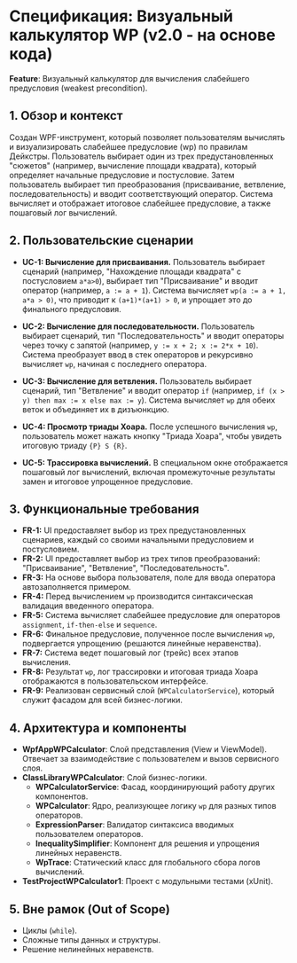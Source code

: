 # Спецификация: Визуальный калькулятор WP (v2.0 - на основе кода)

**Feature**: Визуальный калькулятор для вычисления слабейшего предусловия (weakest precondition).

## 1. Обзор и контекст

Создан WPF-инструмент, который позволяет пользователям вычислять и визуализировать слабейшее предусловие (wp) по правилам Дейкстры. Пользователь выбирает один из трех предустановленных "сюжетов" (например, вычисление площади квадрата), который определяет начальные предусловие и постусловие. Затем пользователь выбирает тип преобразования (присваивание, ветвление, последовательность) и вводит соответствующий оператор. Система вычисляет и отображает итоговое слабейшее предусловие, а также пошаговый лог вычислений.

## 2. Пользовательские сценарии

- **UC-1: Вычисление для присваивания.** Пользователь выбирает сценарий (например, "Нахождение площади квадрата" с постусловием `a*a>0`), выбирает тип "Присваивание" и вводит оператор (например, `a := a + 1`). Система вычисляет `wp(a := a + 1, a*a > 0)`, что приводит к `(a+1)*(a+1) > 0`, и упрощает это до финального предусловия.

- **UC-2: Вычисление для последовательности.** Пользователь выбирает сценарий, тип "Последовательность" и вводит операторы через точку с запятой (например, `y := x + 2; x := 2*x + 10`). Система преобразует ввод в стек операторов и рекурсивно вычисляет `wp`, начиная с последнего оператора.

- **UC-3: Вычисление для ветвления.** Пользователь выбирает сценарий, тип "Ветвление" и вводит оператор `if` (например, `if (x > y) then max := x else max := y`). Система вычисляет `wp` для обеих веток и объединяет их в дизъюнкцию.

- **UC-4: Просмотр триады Хоара.** После успешного вычисления `wp`, пользователь может нажать кнопку "Триада Хоара", чтобы увидеть итоговую триаду `{P} S {R}`.

- **UC-5: Трассировка вычислений.** В специальном окне отображается пошаговый лог вычислений, включая промежуточные результаты замен и итоговое упрощенное предусловие.

## 3. Функциональные требования

- **FR-1:** UI предоставляет выбор из трех предустановленных сценариев, каждый со своими начальными предусловием и постусловием.
- **FR-2:** UI предоставляет выбор из трех типов преобразований: "Присваивание", "Ветвление", "Последовательность".
- **FR-3:** На основе выбора пользователя, поле для ввода оператора автозаполняется примером.
- **FR-4:** Перед вычислением `wp` производится синтаксическая валидация введенного оператора.
- **FR-5:** Система вычисляет слабейшее предусловие для операторов `assignment`, `if-then-else` и `sequence`.
- **FR-6:** Финальное предусловие, полученное после вычисления `wp`, подвергается упрощению (решаются линейные неравенства).
- **FR-7:** Система ведет пошаговый лог (трейс) всех этапов вычисления.
- **FR-8:** Результат `wp`, лог трассировки и итоговая триада Хоара отображаются в пользовательском интерфейсе.
- **FR-9:** Реализован сервисный слой (`WPCalculatorService`), который служит фасадом для всей бизнес-логики.

## 4. Архитектура и компоненты

- **WpfAppWPCalculator**: Слой представления (View и ViewModel). Отвечает за взаимодействие с пользователем и вызов сервисного слоя.
- **ClassLibraryWPCalculator**: Слой бизнес-логики.
  - **WPCalculatorService**: Фасад, координирующий работу других компонентов.
  - **WPCalculator**: Ядро, реализующее логику `wp` для разных типов операторов.
  - **ExpressionParser**: Валидатор синтаксиса вводимых пользователем операторов.
  - **InequalitySimplifier**: Компонент для решения и упрощения линейных неравенств.
  - **WpTrace**: Статический класс для глобального сбора логов вычислений.
- **TestProjectWPCalculator1**: Проект с модульными тестами (xUnit).

## 5. Вне рамок (Out of Scope)

- Циклы (`while`).
- Сложные типы данных и структуры.
- Решение нелинейных неравенств.